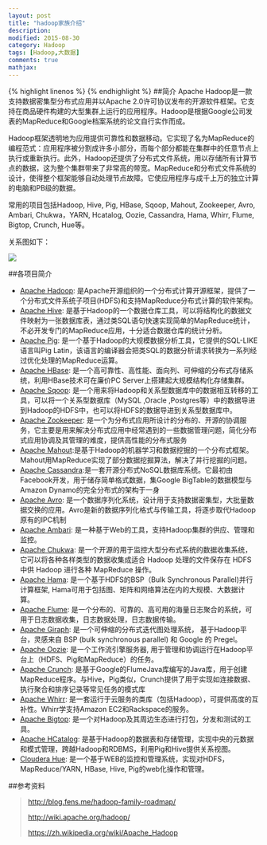 ```yaml
---
layout: post
title: "hadoop家族介绍"
description: 
modified: 2015-08-30
category: Hadoop
tags: [Hadoop,大数据]
comments: true
mathjax: 
---
```

{% highlight linenos %}
{% endhighlight %}
##简介
Apache Hadoop是一款支持数据密集型分布式应用并以Apache 2.0许可协议发布的开源软件框架。它支持在商品硬件构建的大型集群上运行的应用程序。Hadoop是根据Google公司发表的MapReduce和Google档案系统的论文自行实作而成。

Hadoop框架透明地为应用提供可靠性和数据移动。它实现了名为MapReduce的编程范式：应用程序被分割成许多小部分，而每个部分都能在集群中的任意节点上执行或重新执行。此外，Hadoop还提供了分布式文件系统，用以存储所有计算节点的数据，这为整个集群带来了非常高的带宽。MapReduce和分布式文件系统的设计，使得整个框架能够自动处理节点故障。它使应用程序与成千上万的独立计算的电脑和PB级的数据。

常用的项目包括Hadoop, Hive, Pig, HBase, Sqoop, Mahout, Zookeeper, Avro, Ambari, Chukwa，YARN, Hcatalog, Oozie, Cassandra, Hama, Whirr, Flume, Bigtop, Crunch, Hue等。

关系图如下：

![][21]

##各项目简介

* [Apache Hadoop][1]: 是Apache开源组织的一个分布式计算开源框架，提供了一个分布式文件系统子项目(HDFS)和支持MapReduce分布式计算的软件架构。
* [Apache Hive][2]: 是基于Hadoop的一个数据仓库工具，可以将结构化的数据文件映射为一张数据库表，通过类SQL语句快速实现简单的MapReduce统计，不必开发专门的MapReduce应用，十分适合数据仓库的统计分析。
* [Apache Pig][3]: 是一个基于Hadoop的大规模数据分析工具，它提供的SQL-LIKE语言叫Pig Latin，该语言的编译器会把类SQL的数据分析请求转换为一系列经过优化处理的MapReduce运算。
* [Apache HBase][4]: 是一个高可靠性、高性能、面向列、可伸缩的分布式存储系统，利用HBase技术可在廉价PC Server上搭建起大规模结构化存储集群。
* [Apache Sqoop][5]: 是一个用来将Hadoop和关系型数据库中的数据相互转移的工具，可以将一个关系型数据库（MySQL ,Oracle ,Postgres等）中的数据导进到Hadoop的HDFS中，也可以将HDFS的数据导进到关系型数据库中。
* [Apache Zookeeper][6]: 是一个为分布式应用所设计的分布的、开源的协调服务，它主要是用来解决分布式应用中经常遇到的一些数据管理问题，简化分布式应用协调及其管理的难度，提供高性能的分布式服务
* [Apache Mahout][7]:是基于Hadoop的机器学习和数据挖掘的一个分布式框架。Mahout用MapReduce实现了部分数据挖掘算法，解决了并行挖掘的问题。
* [Apache Cassandra][8]:是一套开源分布式NoSQL数据库系统。它最初由Facebook开发，用于储存简单格式数据，集Google BigTable的数据模型与Amazon Dynamo的完全分布式的架构于一身
* [Apache Avro][9]: 是一个数据序列化系统，设计用于支持数据密集型，大批量数据交换的应用。Avro是新的数据序列化格式与传输工具，将逐步取代Hadoop原有的IPC机制
* [Apache Ambari][10]: 是一种基于Web的工具，支持Hadoop集群的供应、管理和监控。
* [Apache Chukwa][11]: 是一个开源的用于监控大型分布式系统的数据收集系统，它可以将各种各样类型的数据收集成适合 Hadoop 处理的文件保存在 HDFS 中供 Hadoop 进行各种 MapReduce 操作。
* [Apache Hama][12]: 是一个基于HDFS的BSP（Bulk Synchronous Parallel)并行计算框架, Hama可用于包括图、矩阵和网络算法在内的大规模、大数据计算。
* [Apache Flume][13]: 是一个分布的、可靠的、高可用的海量日志聚合的系统，可用于日志数据收集，日志数据处理，日志数据传输。
* [Apache Giraph][14]: 是一个可伸缩的分布式迭代图处理系统， 基于Hadoop平台，灵感来自 BSP (bulk synchronous parallel) 和 Google 的 Pregel。
* [Apache Oozie][15]: 是一个工作流引擎服务器, 用于管理和协调运行在Hadoop平台上（HDFS、Pig和MapReduce）的任务。
* [Apache Crunch][16]: 是基于Google的FlumeJava库编写的Java库，用于创建MapReduce程序。与Hive，Pig类似，Crunch提供了用于实现如连接数据、执行聚合和排序记录等常见任务的模式库
* [Apache Whirr][17]: 是一套运行于云服务的类库（包括Hadoop），可提供高度的互补性。Whirr学支持Amazon EC2和Rackspace的服务。
* [Apache Bigtop][18]: 是一个对Hadoop及其周边生态进行打包，分发和测试的工具。
* [Apache HCatalog][19]: 是基于Hadoop的数据表和存储管理，实现中央的元数据和模式管理，跨越Hadoop和RDBMS，利用Pig和Hive提供关系视图。
* [Cloudera Hue][20]: 是一个基于WEB的监控和管理系统，实现对HDFS，MapReduce/YARN, HBase, Hive, Pig的web化操作和管理。



##参考资料

> http://blog.fens.me/hadoop-family-roadmap/
> 
> http://wiki.apache.org/hadoop/
> 
> https://zh.wikipedia.org/wiki/Apache_Hadoop


[1]:http://hadoop.apache.org/
[2]:http://hive.apache.org/
[3]:http://pig.apache.org/
[4]:http://hbase.apache.org/
[5]:http://sqoop.apache.org/
[6]:http://zookeeper.apache.org/
[7]:http://mahout.apache.org/
[8]:http://cassandra.apache.org/
[9]:http://avro.apache.org/
[10]:http://incubator.apache.org/ambari/
[11]:http://incubator.apache.org/chukwa/
[12]:http://hama.apache.org/
[13]:http://flume.apache.org/
[14]:http://giraph.apache.org/
[15]:http://oozie.apache.org/
[16]:http://incubator.apache.org/crunch/
[17]:http://whirr.apache.org/
[18]:http://bigtop.apache.org/
[19]:http://incubator.apache.org/hcatalog/
[20]:http://cloudera.github.io/hue/
[21]:https://github.com/Voidly/Img/blob/master/blog/hadoopFamilyRoadmap.png?raw=true


